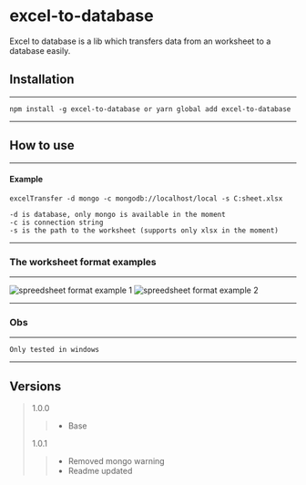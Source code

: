 # excel-to-database

<p style="">Excel to database is a lib which transfers data from an worksheet to a database easily.</p>

## Installation

---

    npm install -g excel-to-database or yarn global add excel-to-database

---

## How to use

---

#### Example

    excelTransfer -d mongo -c mongodb://localhost/local -s C:sheet.xlsx

    -d is database, only mongo is available in the moment
    -c is connection string
    -s is the path to the worksheet (supports only xlsx in the moment)

---

### The worksheet format examples

---

![spreedsheet format example 1](https://i.ibb.co/SyWTKKy/worksheet-example-1.png) ![spreedsheet format example 2](https://i.ibb.co/mD7hbqH/worksheet-example-2.png)

---

### Obs

---

    Only tested in windows

---

## Versions

> 1.0.0
>
> > -   Base
>
> 1.0.1
>
> > -   Removed mongo warning
> > -   Readme updated
